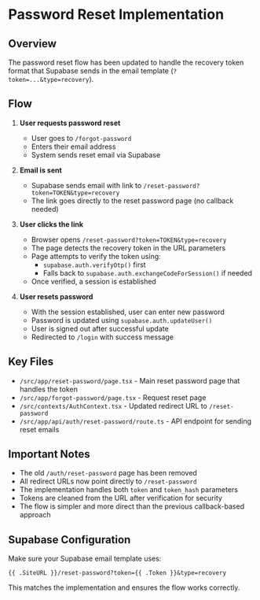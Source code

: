 # Password Reset Implementation

## Overview
The password reset flow has been updated to handle the recovery token format that Supabase sends in the email template (`?token=...&type=recovery`).

## Flow

1. **User requests password reset**
   - User goes to `/forgot-password`
   - Enters their email address
   - System sends reset email via Supabase

2. **Email is sent**
   - Supabase sends email with link to `/reset-password?token=TOKEN&type=recovery`
   - The link goes directly to the reset password page (no callback needed)

3. **User clicks the link**
   - Browser opens `/reset-password?token=TOKEN&type=recovery`
   - The page detects the recovery token in the URL parameters
   - Page attempts to verify the token using:
     - `supabase.auth.verifyOtp()` first
     - Falls back to `supabase.auth.exchangeCodeForSession()` if needed
   - Once verified, a session is established

4. **User resets password**
   - With the session established, user can enter new password
   - Password is updated using `supabase.auth.updateUser()`
   - User is signed out after successful update
   - Redirected to `/login` with success message

## Key Files

- `/src/app/reset-password/page.tsx` - Main reset password page that handles the token
- `/src/app/forgot-password/page.tsx` - Request reset page
- `/src/contexts/AuthContext.tsx` - Updated redirect URL to `/reset-password`
- `/src/app/api/auth/reset-password/route.ts` - API endpoint for sending reset emails

## Important Notes

- The old `/auth/reset-password` page has been removed
- All redirect URLs now point directly to `/reset-password`
- The implementation handles both `token` and `token_hash` parameters
- Tokens are cleaned from the URL after verification for security
- The flow is simpler and more direct than the previous callback-based approach

## Supabase Configuration

Make sure your Supabase email template uses:
```
{{ .SiteURL }}/reset-password?token={{ .Token }}&type=recovery
```

This matches the implementation and ensures the flow works correctly.